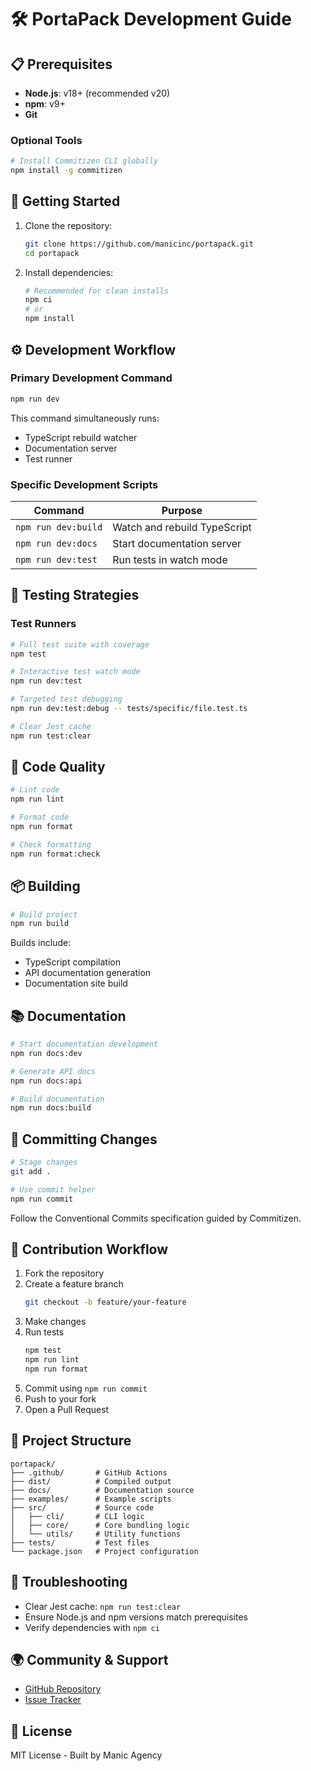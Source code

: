 # 🛠️ PortaPack Development Guide

## 📋 Prerequisites

- **Node.js**: v18+ (recommended v20)
- **npm**: v9+
- **Git**

### Optional Tools

```bash
# Install Commitizen CLI globally
npm install -g commitizen
```

## 🚀 Getting Started

1. Clone the repository:

   ```bash
   git clone https://github.com/manicinc/portapack.git
   cd portapack
   ```

2. Install dependencies:
   ```bash
   # Recommended for clean installs
   npm ci
   # or
   npm install
   ```

## ⚙️ Development Workflow

### Primary Development Command

```bash
npm run dev
```

This command simultaneously runs:

- TypeScript rebuild watcher
- Documentation server
- Test runner

### Specific Development Scripts

| Command             | Purpose                      |
| ------------------- | ---------------------------- |
| `npm run dev:build` | Watch and rebuild TypeScript |
| `npm run dev:docs`  | Start documentation server   |
| `npm run dev:test`  | Run tests in watch mode      |

## 🧪 Testing Strategies

### Test Runners

```bash
# Full test suite with coverage
npm test

# Interactive test watch mode
npm run dev:test

# Targeted test debugging
npm run dev:test:debug -- tests/specific/file.test.ts

# Clear Jest cache
npm run test:clear
```

## 🧰 Code Quality

```bash
# Lint code
npm run lint

# Format code
npm run format

# Check formatting
npm run format:check
```

## 📦 Building

```bash
# Build project
npm run build
```

Builds include:

- TypeScript compilation
- API documentation generation
- Documentation site build

## 📚 Documentation

```bash
# Start documentation development
npm run docs:dev

# Generate API docs
npm run docs:api

# Build documentation
npm run docs:build
```

## 💬 Committing Changes

```bash
# Stage changes
git add .

# Use commit helper
npm run commit
```

Follow the Conventional Commits specification guided by Commitizen.

## 🤝 Contribution Workflow

1. Fork the repository
2. Create a feature branch
   ```bash
   git checkout -b feature/your-feature
   ```
3. Make changes
4. Run tests
   ```bash
   npm test
   npm run lint
   npm run format
   ```
5. Commit using `npm run commit`
6. Push to your fork
7. Open a Pull Request

## 📁 Project Structure

```
portapack/
├── .github/       # GitHub Actions
├── dist/          # Compiled output
├── docs/          # Documentation source
├── examples/      # Example scripts
├── src/           # Source code
│   ├── cli/       # CLI logic
│   ├── core/      # Core bundling logic
│   └── utils/     # Utility functions
├── tests/         # Test files
└── package.json   # Project configuration
```

## 🚨 Troubleshooting

- Clear Jest cache: `npm run test:clear`
- Ensure Node.js and npm versions match prerequisites
- Verify dependencies with `npm ci`

## 🌍 Community & Support

- [GitHub Repository](https://github.com/manicinc/portapack)
- [Issue Tracker](https://github.com/manicinc/portapack/issues)

## 📄 License

MIT License - Built by Manic Agency
